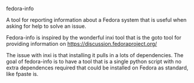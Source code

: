 fedora-info

A tool for reporting information about a Fedora system that is
useful when asking for help to solve an issue.

Fedora-info is inspired by the wonderful inxi tool that is the
goto tool for providing information on https://discussion.fedoraproject.org/

The issue with inxi is that installing it pulls in a lots of
dependencies. The goal of fedora-info is to have a tool that
is a single python script with no extra dependences required
that could be installed on Fedora as standard, like fpaste is.
